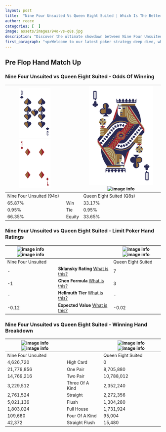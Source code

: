 ```yaml
---
layout: post
title:  "Nine Four Unsuited Vs Queen Eight Suited | Which Is The Better Hand In Poker? A Complete Guide"
author: reece
categories: [  ]
image: assets/images/94o-vs-q8s.jpg
description: "Discover the ultimate showdown between Nine Four Unsuited and Queen Eight Suited in poker! Uncover the odds, strategies, and scenarios where one hand triumphs over the other. Get ready to up your poker game with this thrilling analysis."
first_paragraph: "<p>Welcome to our latest poker strategy deep dive, where we're pitting two distinct hands against each other in a high-stakes showdown: Nine Four Unsuited vs Queen Eight Suited.</p><p>In the dynamic world of poker, every decision counts, and knowing which hand holds the upper hand is key to your success at the table.</p><p>In this article, we'll dissect these two hands, explore the scenarios where one dominates the other, and equip you with the knowledge to make strategic choices that can tip the odds in your favor.</p><p>Get ready to unravel the intriguing dynamics of these poker hands and elevate your game to new heights.</p>"
---
```




[comment]: # (sp0)

## Pre Flop Hand Match Up

<div class="table hand-ratings" markdown="1"> 



### Nine Four Unsuited vs Queen Eight Suited - Odds Of Winning


    
| ![image info](assets/images/hand1/9.png) ![image info](assets/images/hand1/4o.png) |  | ![image info](assets/images/hand2/Q.png) ![image info](assets/images/hand2/8s.png) |
| -------- | -------- | -------- |
| Nine Four Unsuited (94o) |  | Queen Eight Suited (Q8s) |
| 65.87% | Win | 33.17% |
| 0.95% | Tie | 0.95% |
| 66.35% | Equity | 33.65% |




[comment]: # (sp1)



### Nine Four Unsuited vs Queen Eight Suited - Limit Poker Hand Ratings


    
| ![image info](https://www.riverpairs.com/assets/images/hand1/9.png) ![image info](https://www.riverpairs.com/assets/images/hand1/4o.png) |  | ![image info](https://www.riverpairs.com/assets/images/hand2/Q.png) ![image info](https://www.riverpairs.com/assets/images/hand2/8s.png) |
| -------- | -------- | -------- |
| Nine Four Unsuited |  | Queen Eight Suited |
| - | **Sklansky Rating** [What is this?](/sklansky-rating-explained) | 7 |
| -1 | **Chen Formula** [What is this?](/chen-formula-explained) | 3 |
| - | **Hellmuth Tier** [What is this?](/Hellmuth-tier-explained) | - |
| -0.12 | **Expected Value** [What is this?](/expected-value-explained) | -0.02 |




[comment]: # (sp2)



### Nine Four Unsuited vs Queen Eight Suited - Winning Hand Breakdown


    
| ![image info](https://www.riverpairs.com/assets/images/hand1/9.png) ![image info](https://www.riverpairs.com/assets/images/hand1/4o.png) |  | ![image info](https://www.riverpairs.com/assets/images/hand2/Q.png) ![image info](https://www.riverpairs.com/assets/images/hand2/8s.png) |
| -------- | -------- | -------- |
| Nine Four Unsuited |  | Queen Eight Suited |
| 4,626,720 | High Card | 0 |
| 21,779,856 | One Pair | 8,705,880 |
| 14,769,216 | Two Pair | 10,788,012 |
| 3,229,512 | Three Of A Kind | 2,352,240 |
| 2,761,524 | Straight | 2,272,356 |
| 5,021,136 | Flush | 1,304,280 |
| 1,803,024 | Full House | 1,731,924 |
| 109,680 | Four Of A Kind | 95,004 |
| 42,372 | Straight Flush | 15,480 |




[comment]: # (sp3)



</div>

[comment]: # (sp4)



[comment]: # (sp5)

